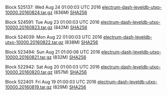 Block 525137: Wed Aug 24 01:00:03 UTC 2016 [electrum-dash-leveldb-utxo-10000.20160824.tar.gz](https://transfer.sh/HUytB/electrum-dash-leveldb-utxo-10000.20160824.tar.gz) (836M) [SHA256](https://transfer.sh/gI1Cu/electrum-dash-leveldb-utxo-10000.20160824.tar.gz.sha256)

Block 524591: Tue Aug 23 01:00:03 UTC 2016 [electrum-dash-leveldb-utxo-10000.20160823.tar.gz](https://transfer.sh/NmTtI/electrum-dash-leveldb-utxo-10000.20160823.tar.gz) (842M) [SHA256](https://transfer.sh/eOk2e/electrum-dash-leveldb-utxo-10000.20160823.tar.gz.sha256)

Block 524039: Mon Aug 22 01:00:03 UTC 2016 [electrum-dash-leveldb-utxo-10000.20160822.tar.gz](https://transfer.sh/CJ9Gc/electrum-dash-leveldb-utxo-10000.20160822.tar.gz) (838M) [SHA256](https://transfer.sh/SDEZz/electrum-dash-leveldb-utxo-10000.20160822.tar.gz.sha256)

Block 523494: Sun Aug 21 01:00:06 UTC 2016 [electrum-dash-leveldb-utxo-10000.20160821.tar.gz](https://transfer.sh/10spdj/electrum-dash-leveldb-utxo-10000.20160821.tar.gz) (832M) [SHA256](https://transfer.sh/3WyEO/electrum-dash-leveldb-utxo-10000.20160821.tar.gz.sha256)

Block 522942: Sat Aug 20 01:00:03 UTC 2016 [electrum-dash-leveldb-utxo-10000.20160820.tar.gz](https://transfer.sh/dvPZn/electrum-dash-leveldb-utxo-10000.20160820.tar.gz) (857M) [SHA256](https://transfer.sh/hthos/electrum-dash-leveldb-utxo-10000.20160820.tar.gz.sha256)

Block 522401: Fri Aug 19 01:00:03 UTC 2016 [electrum-dash-leveldb-utxo-10000.20160819.tar.gz](https://transfer.sh/HelqE/electrum-dash-leveldb-utxo-10000.20160819.tar.gz) (829M) [SHA256](https://transfer.sh/12v9xq/electrum-dash-leveldb-utxo-10000.20160819.tar.gz.sha256)
